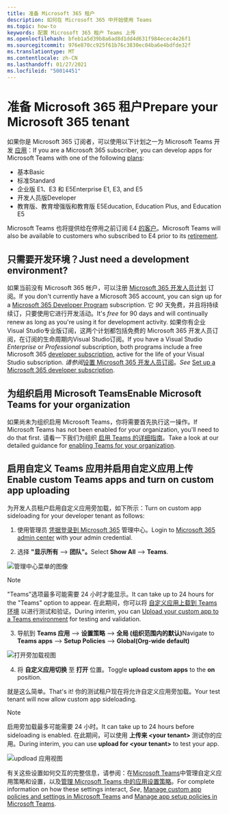 ```yaml
---
title: 准备 Microsoft 365 租户
description: 如何在 Microsoft 365 中开始使用 Teams
ms.topic: how-to
keywords: 配置 Microsoft 365 租户 Teams 上传
ms.openlocfilehash: bfeb1a5d39b8a6ad8d1dd4d631f984ecec4e26f1
ms.sourcegitcommit: 976e870cc925f61b76c3830ec04ba6e4bdfde32f
ms.translationtype: MT
ms.contentlocale: zh-CN
ms.lasthandoff: 01/27/2021
ms.locfileid: "50014451"
---
```

# <a name="prepare-your-microsoft-365-tenant"></a><span data-ttu-id="84452-104">准备 Microsoft 365 租户</span><span class="sxs-lookup"><span data-stu-id="84452-104">Prepare your Microsoft 365 tenant</span></span>

<span data-ttu-id="84452-105">如果你是 Microsoft 365 订阅者，可以使用以下计划之一为 Microsoft Teams 开发 [应用](https://products.office.com/business/compare-more-office-365-for-business-plans)：</span><span class="sxs-lookup"><span data-stu-id="84452-105">If you are a Microsoft 365 subscriber, you can develop apps for Microsoft Teams with one of the following [plans](https://products.office.com/business/compare-more-office-365-for-business-plans):</span></span>

* <span data-ttu-id="84452-106">基本</span><span class="sxs-lookup"><span data-stu-id="84452-106">Basic</span></span>
* <span data-ttu-id="84452-107">标准</span><span class="sxs-lookup"><span data-stu-id="84452-107">Standard</span></span>
* <span data-ttu-id="84452-108">企业版 E1、E3 和 E5</span><span class="sxs-lookup"><span data-stu-id="84452-108">Enterprise E1, E3, and E5</span></span>
* <span data-ttu-id="84452-109">开发人员版</span><span class="sxs-lookup"><span data-stu-id="84452-109">Developer</span></span>
* <span data-ttu-id="84452-110">教育版、教育增强版和教育版 E5</span><span class="sxs-lookup"><span data-stu-id="84452-110">Education, Education Plus, and Education E5</span></span>

<span data-ttu-id="84452-111">Microsoft Teams 也将提供给在停用之前订阅 E4 [的客户](https://support.office.com//article/important-information-for-office-365-enterprise-e4-customers-f9572348-43a2-43fa-a3d8-3b6c9c042147)。</span><span class="sxs-lookup"><span data-stu-id="84452-111">Microsoft Teams will also be available to customers who subscribed to E4 prior to its [retirement](https://support.office.com//article/important-information-for-office-365-enterprise-e4-customers-f9572348-43a2-43fa-a3d8-3b6c9c042147).</span></span>

## <a name="just-need-a-development-environment"></a><span data-ttu-id="84452-112">只需要开发环境？</span><span class="sxs-lookup"><span data-stu-id="84452-112">Just need a development environment?</span></span>

<span data-ttu-id="84452-113">如果当前没有 Microsoft 365 帐户，可以注册 [Microsoft 365 开发人员计划](https://developer.microsoft.com/microsoft-365/dev-program) 订阅。</span><span class="sxs-lookup"><span data-stu-id="84452-113">If you don't currently have a Microsoft 365 account, you can sign up for a [Microsoft 365 Developer Program](https://developer.microsoft.com/microsoft-365/dev-program) subscription.</span></span> <span data-ttu-id="84452-114">它 *90* 天免费，并且将持续续订，只要使用它进行开发活动。</span><span class="sxs-lookup"><span data-stu-id="84452-114">It's *free* for 90 days and will continually renew as long as you're using it for development activity.</span></span> <span data-ttu-id="84452-115">如果你有企业Visual Studio专业版订阅，这两个计划都包括免费的 Microsoft 365 开发人员[](https://aka.ms/MyVisualStudioBenefits)订阅，在订阅的生命周期内Visual Studio订阅。</span><span class="sxs-lookup"><span data-stu-id="84452-115">If you have a Visual Studio *Enterprise* or *Professional* subscription, both programs include a free Microsoft 365 [developer subscription](https://aka.ms/MyVisualStudioBenefits), active for the life of your Visual Studio subscription.</span></span> <span data-ttu-id="84452-116">*请参阅*[设置 Microsoft 365 开发人员订阅](https://docs.microsoft.com/office/developer-program/office-365-developer-program-get-started)。</span><span class="sxs-lookup"><span data-stu-id="84452-116">*See* [Set up a Microsoft 365 developer subscription](https://docs.microsoft.com/office/developer-program/office-365-developer-program-get-started).</span></span>

## <a name="enable-microsoft-teams-for-your-organization"></a><span data-ttu-id="84452-117">为组织启用 Microsoft Teams</span><span class="sxs-lookup"><span data-stu-id="84452-117">Enable Microsoft Teams for your organization</span></span> 

<span data-ttu-id="84452-118">如果尚未为组织启用 Microsoft Teams，你将需要首先执行这一操作。</span><span class="sxs-lookup"><span data-stu-id="84452-118">If Microsoft Teams has not been enabled for your organization, you'll need to do that first.</span></span> <span data-ttu-id="84452-119">请看一下我们为组织 [启用 Teams 的详细指南](/microsoftteams/enable-features-office-365)。</span><span class="sxs-lookup"><span data-stu-id="84452-119">Take a look at our detailed guidance for [enabling Teams for your organization](/microsoftteams/enable-features-office-365).</span></span>

## <a name="enable-custom-teams-apps-and-turn-on-custom-app-uploading"></a><span data-ttu-id="84452-120">启用自定义 Teams 应用并启用自定义应用上传</span><span class="sxs-lookup"><span data-stu-id="84452-120">Enable custom Teams apps and turn on custom app uploading</span></span>

<span data-ttu-id="84452-121">为开发人员租户启用自定义应用旁加载，如下所示：</span><span class="sxs-lookup"><span data-stu-id="84452-121">Turn on custom app sideloading for your developer tenant as follows:</span></span>

1. <span data-ttu-id="84452-122">使用管理员 [凭据登录到 Microsoft 365](https://admin.microsoft.com/Adminportal/Home?source=applauncher#/homepage#/) 管理中心。</span><span class="sxs-lookup"><span data-stu-id="84452-122">Login to [Microsoft 365 admin center](https://admin.microsoft.com/Adminportal/Home?source=applauncher#/homepage#/) with your admin credential.</span></span> 

2. <span data-ttu-id="84452-123">选择 **"显示所有**  -->  **团队"。**</span><span class="sxs-lookup"><span data-stu-id="84452-123">Select **Show All** --> **Teams**.</span></span> 

![管理中心菜单的图像](~/assets/images/prepare-test-tenant/admin-center.png)

> [!Note] 
> <span data-ttu-id="84452-125">"Teams"选项最多可能需要 24 小时才能显示。</span><span class="sxs-lookup"><span data-stu-id="84452-125">It can take up to 24 hours for the "Teams" option to appear.</span></span> <span data-ttu-id="84452-126">在此期间，你可以将 [自定义应用上载到 Teams 环境](/microsoftteams/upload-custom-apps#validate) 以进行测试和验证。</span><span class="sxs-lookup"><span data-stu-id="84452-126">During interim, you can [Upload your custom app to a Teams environment](/microsoftteams/upload-custom-apps#validate) for testing and validation.</span></span>

3. <span data-ttu-id="84452-127">导航到 **Teams 应用**  -->  **设置策略**  -->  **全局 (组织范围内的默认)**</span><span class="sxs-lookup"><span data-stu-id="84452-127">Navigate to **Teams apps** --> **Setup Policies** --> **Global(Org-wide default)**</span></span>  

![打开旁加载视图](~/assets/images/prepare-test-tenant/turn-on-sideload.png)

4. <span data-ttu-id="84452-129">将 **自定义应用切换** 至 **打开** 位置。</span><span class="sxs-lookup"><span data-stu-id="84452-129">Toggle **upload custom apps** to the **on** position.</span></span>

<span data-ttu-id="84452-130">就是这么简单。</span><span class="sxs-lookup"><span data-stu-id="84452-130">That's it!</span></span> <span data-ttu-id="84452-131">你的测试租户现在将允许自定义应用旁加载。</span><span class="sxs-lookup"><span data-stu-id="84452-131">Your test tenant will now allow custom app sideloading.</span></span>

> [!Note] 
> <span data-ttu-id="84452-132">启用旁加载最多可能需要 24 小时。</span><span class="sxs-lookup"><span data-stu-id="84452-132">It can take up to 24 hours before sideloading is enabled.</span></span> <span data-ttu-id="84452-133">在此期间，可以使用 **上传来 \<your tenant>** 测试你的应用。</span><span class="sxs-lookup"><span data-stu-id="84452-133">During interim, you can use **upload for \<your tenant>** to test your app.</span></span>

![updload 应用视图](~/assets/images/prepare-test-tenant/upload-for-contoso.png)

<span data-ttu-id="84452-135">有关这些设置如何交互的完整信息，请参阅：在[Microsoft Teams](https://docs.microsoft.com/microsoftteams/teams-custom-app-policies-and-settings)中管理自定义应用策略和设置，以及[管理 Microsoft Teams 中的应用设置策略](https://docs.microsoft.com/microsoftteams/teams-app-setup-policies)。</span><span class="sxs-lookup"><span data-stu-id="84452-135">For complete information on how these settings interact, *See*, [Manage custom app policies and settings in Microsoft Teams](https://docs.microsoft.com/microsoftteams/teams-custom-app-policies-and-settings) and [Manage app setup policies in Microsoft Teams](https://docs.microsoft.com/microsoftteams/teams-app-setup-policies).</span></span>

